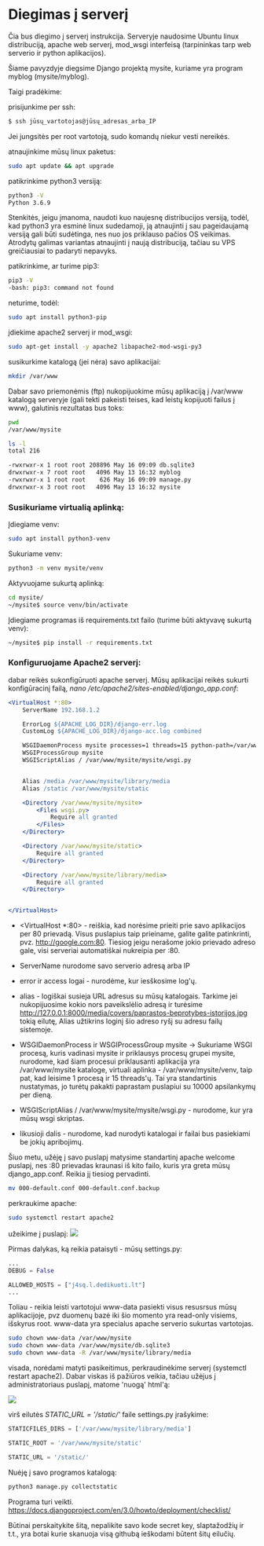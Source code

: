 # Diegimas į serverį

Čia bus diegimo į serverį instrukcija. Serveryje naudosime Ubuntu linux distribuciją, apache web serverį, mod_wsgi interfeisą (tarpininkas tarp web serverio ir python aplikacijos). 

Šiame pavyzdyje diegsime Django projektą mysite, kuriame yra program myblog (mysite/myblog).

Taigi pradėkime:

prisijunkime per ssh:

```bash
$ ssh jūsų_vartotojas@jūsų_adresas_arba_IP
```
Jei jungsitės per root vartotoją, sudo komandų niekur vesti nereikės.

atnaujinkime mūsų linux paketus:

```bash
sudo apt update && apt upgrade
```

patikrinkime python3 versiją:

```bash
python3 -V
Python 3.6.9
```

Stenkitės, jeigu įmanoma, naudoti kuo naujesnę distribucijos versiją, todėl, kad python3 yra esminė linux sudedamoji, ją atnaujinti į sau pageidaujamą versiją gali būti sudėtinga, nes nuo jos priklauso pačios OS veikimas. Atrodytų galimas variantas atnaujinti į naują distribuciją, tačiau su VPS greičiausiai to padaryti nepavyks. 

patikrinkime, ar turime pip3:

```bash
pip3 -V
-bash: pip3: command not found
```

neturime, todėl: 

```bash
sudo apt install python3-pip
```

įdiekime apache2 serverį ir mod_wsgi:

```bash
sudo apt-get install -y apache2 libapache2-mod-wsgi-py3
```

susikurkime katalogą (jei nėra) savo aplikacijai:

```bash
mkdir /var/www
```

Dabar savo priemonėmis (ftp) nukopijuokime mūsų aplikaciją į /var/www katalogą serveryje (gali tekti pakeisti teises, kad leistų kopijuoti failus į www), galutinis rezultatas bus toks:

```bash
pwd
/var/www/mysite
```

```bash
ls -l
total 216

-rwxrwxr-x 1 root root 208896 May 16 09:09 db.sqlite3
drwxrwxr-x 7 root root   4096 May 13 16:32 myblog
-rwxrwxr-x 1 root root    626 May 16 09:09 manage.py
drwxrwxr-x 3 root root   4096 May 13 16:32 mysite
```

### Susikuriame virtualią aplinką:

Įdiegiame venv:
```bash
sudo apt install python3-venv
```
Sukuriame venv:
```bash
python3 -m venv mysite/venv
```
Aktyvuojame sukurtą aplinką:
```bash
cd mysite/
~/mysite$ source venv/bin/activate
```
Įdiegiame programas iš requirements.txt failo (turime būti aktyvavę sukurtą venv):
```bash
~/mysite$ pip install -r requirements.txt
```

### Konfiguruojame Apache2 serverį:

dabar reikės sukonfigūruoti apache serverį. Mūsų aplikacijai reikės sukurti konfigūracinį failą, *nano /etc/apache2/sites-enabled/django_app.conf*:

```apache
<VirtualHost *:80>
    ServerName 192.168.1.2

    ErrorLog ${APACHE_LOG_DIR}/django-err.log
    CustomLog ${APACHE_LOG_DIR}/django-acc.log combined

    WSGIDaemonProcess mysite processes=1 threads=15 python-path=/var/www/mysite python-home=/var/www/mysite/venv
    WSGIProcessGroup mysite
    WSGIScriptAlias / /var/www/mysite/mysite/wsgi.py


    Alias /media /var/www/mysite/library/media
    Alias /static /var/www/mysite/static

    <Directory /var/www/mysite/mysite>
        <Files wsgi.py>
            Require all granted
        </Files>
    </Directory>

    <Directory /var/www/mysite/static>
        Require all granted
    </Directory>

    <Directory /var/www/mysite/library/media>
        Require all granted
    </Directory>


</VirtualHost>

```
* <VirtualHost *:80> - reiškia, kad norėsime prieiti prie savo aplikacijos per 80 prievadą. Visus puslapius taip prieiname, galite galite patinkrinti, pvz. http://google.com:80. Tiesiog jeigu nerašome jokio prievado adreso gale, visi serveriai automatiškai nukreipia per :80.

* ServerName nurodome savo serverio adresą arba IP

* error ir access logai - nurodėme, kur iesškosime log'ų.

* alias - logiškai susieja URL adresus su mūsų katalogais. Tarkime jei nukopijuosime kokio nors paveikslėlio adresą ir turėsime http://127.0.0.1:8000/media/covers/paprastos-beprotybes-istorijos.jpg tokią eilutę, Alias užtikrins loginį šio adreso ryšį su adresu failų sistemoje.

* WSGIDaemonProcess ir WSGIProcessGroup mysite -> Sukuriame WSGI procesą, kuris vadinasi mysite ir priklausys procesų grupei mysite, nurodome, kad šiam procesui priklausanti aplikacija yra /var/www/mysite kataloge, virtuali aplinka - /var/www/mysite/venv, taip pat, kad leisime 1 procesą ir 15 threads'ų. Tai yra standartinis nustatymas, jo turėtų pakakti paprastam puslapiui su 10000 apsilankymų per dieną. 

* WSGIScriptAlias / /var/www/mysite/mysite/wsgi.py - nurodome, kur yra mūsų wsgi skriptas. 

* likusioji dalis - nurodome, kad nurodyti katalogai ir failai bus pasiekiami be jokių apribojimų. 

Šiuo metu, užėję į savo puslapį matysime standartinį apache welcome puslapį, nes :80 prievadas kraunasi iš kito failo, kuris yra greta mūsų django_app.conf. Reikia jį tiesiog pervadinti.

```bash
mv 000-default.conf 000-default.conf.backup
```

perkraukime apache:

```bash
sudo systemctl restart apache2
```

užeikime į puslapį:
![](django_error.png)


Pirmas dalykas, ką reikia pataisyti - mūsų settings.py:

```python
...
DEBUG = False

ALLOWED_HOSTS = ["j4sq.l.dedikuoti.lt"]
...

```

Toliau - reikia leisti vartotojui www-data pasiekti visus resusrsus mūsų aplikacijoje, pvz duomenų bazė iki šio momento yra read-only visiems, išskyrus root. www-data yra specialus apache serverio sukurtas vartotojas.

```bash
sudo chown www-data /var/www/mysite
sudo chown www-data /var/www/mysite/db.sqlite3 
sudo chown www-data -R /var/www/mysite/library/media
```

visada, norėdami matyti pasikeitimus, perkraudinėkime serverį (systemctl restart apache2). Dabar viskas iš pažiūros veikia, tačiau užėjus į administratoriaus puslapį, matome 'nuogą' html'ą:

![](admin_html.png)

virš eilutės *STATIC_URL = '/static/'* faile settings.py įrašykime:

```python
STATICFILES_DIRS = ['/var/www/mysite/library/media']

STATIC_ROOT = '/var/www/mysite/static'

STATIC_URL = '/static/'
```

Nuėję į savo programos katalogą:

```bash
python3 manage.py collectstatic
```

Programa turi veikti. 
https://docs.djangoproject.com/en/3.0/howto/deployment/checklist/


Būtinai perskaitykite šitą, nepalikite savo kode secret key, slaptažodžių ir t.t., yra botai kurie skanuoja visą githubą ieškodami būtent šitų eilučių. 
